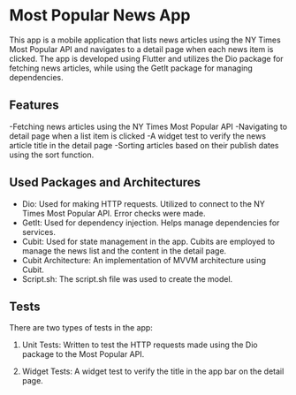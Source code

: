 # Most Popular News App

This app is a mobile application that lists news articles using the NY Times Most Popular API and navigates to a detail page when each news item is clicked. The app is developed using Flutter and utilizes the Dio package for fetching news articles, while using the GetIt package for managing dependencies.

## Features

-Fetching news articles using the NY Times Most Popular API
-Navigating to detail page when a list item is clicked
-A widget test to verify the news article title in the detail page
-Sorting articles based on their publish dates using the sort function.

  
## Used Packages and Architectures

- Dio: Used for making HTTP requests. Utilized to connect to the NY Times Most Popular API. Error checks were made.
- GetIt: Used for dependency injection. Helps manage dependencies for services.
- Cubit: Used for state management in the app. Cubits are employed to manage the news list and the content in the detail page.
- Cubit Architecture: An implementation of MVVM architecture using Cubit.
- Script.sh: The script.sh file was used to create the model.
  
## Tests

There are two types of tests in the app:

1. Unit Tests: Written to test the HTTP requests made using the Dio package to the Most Popular API.

2. Widget Tests: A widget test to verify the title in the app bar on the detail page.
